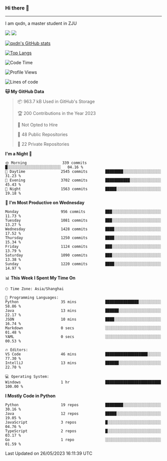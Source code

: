 ### Hi there 👋
---

I am qxdn, a master student in ZJU

[![](https://img.shields.io/badge/blog-qxdn-brightgreen?style=for-the-badge&logo=hexo)](https://qianxu.run) [![](https://img.shields.io/badge/bilibili-qxdn-ff69b4?style=for-the-badge&logo=Bilibili)](https://space.bilibili.com/11674667)


[![qxdn's GitHub stats](https://github-readme-stats.vercel.app/api?username=qxdn&count_private=true&show_icons=true)](https://github.com/qxdn)

[![Top Langs](https://github-readme-stats.vercel.app/api/top-langs/?username=qxdn&layout=compact)](https://github.com/qxdn)

<!--START_SECTION:waka-->
![Code Time](http://img.shields.io/badge/Code%20Time-1%2C051%20hrs%2036%20mins-blue)

![Profile Views](http://img.shields.io/badge/Profile%20Views-10-blue)

![Lines of code](https://img.shields.io/badge/From%20Hello%20World%20I%27ve%20Written-10.6%20million%20lines%20of%20code-blue)

**🐱 My GitHub Data** 

> 📦 963.7 kB Used in GitHub's Storage 
 > 
> 🏆 200 Contributions in the Year 2023
 > 
> 🚫 Not Opted to Hire
 > 
> 📜 48 Public Repositories 
 > 
> 🔑 22 Private Repositories 
 > 
**I'm a Night 🦉** 

```text
🌞 Morning                339 commits         █░░░░░░░░░░░░░░░░░░░░░░░░   04.16 % 
🌆 Daytime                2545 commits        ████████░░░░░░░░░░░░░░░░░   31.23 % 
🌃 Evening                3702 commits        ███████████░░░░░░░░░░░░░░   45.43 % 
🌙 Night                  1563 commits        █████░░░░░░░░░░░░░░░░░░░░   19.18 % 
```
📅 **I'm Most Productive on Wednesday** 

```text
Monday                   956 commits         ███░░░░░░░░░░░░░░░░░░░░░░   11.73 % 
Tuesday                  1081 commits        ███░░░░░░░░░░░░░░░░░░░░░░   13.27 % 
Wednesday                1428 commits        ████░░░░░░░░░░░░░░░░░░░░░   17.52 % 
Thursday                 1250 commits        ████░░░░░░░░░░░░░░░░░░░░░   15.34 % 
Friday                   1124 commits        ███░░░░░░░░░░░░░░░░░░░░░░   13.79 % 
Saturday                 1090 commits        ███░░░░░░░░░░░░░░░░░░░░░░   13.38 % 
Sunday                   1220 commits        ████░░░░░░░░░░░░░░░░░░░░░   14.97 % 
```


📊 **This Week I Spent My Time On** 

```text
🕑︎ Time Zone: Asia/Shanghai

💬 Programming Languages: 
Python                   35 mins             ███████████████░░░░░░░░░░   58.86 % 
Java                     13 mins             ██████░░░░░░░░░░░░░░░░░░░   22.17 % 
JSON                     10 mins             ████░░░░░░░░░░░░░░░░░░░░░   16.74 % 
Markdown                 0 secs              ░░░░░░░░░░░░░░░░░░░░░░░░░   01.48 % 
YAML                     0 secs              ░░░░░░░░░░░░░░░░░░░░░░░░░   00.53 % 

🔥 Editors: 
VS Code                  46 mins             ███████████████████░░░░░░   77.30 % 
IntelliJ                 13 mins             ██████░░░░░░░░░░░░░░░░░░░   22.70 % 

💻 Operating System: 
Windows                  1 hr                █████████████████████████   100.00 % 
```

**I Mostly Code in Python** 

```text
Python                   19 repos            ████████░░░░░░░░░░░░░░░░░   30.16 % 
Java                     12 repos            █████░░░░░░░░░░░░░░░░░░░░   19.05 % 
JavaScript               3 repos             █░░░░░░░░░░░░░░░░░░░░░░░░   04.76 % 
TypeScript               2 repos             █░░░░░░░░░░░░░░░░░░░░░░░░   03.17 % 
Go                       1 repo              ░░░░░░░░░░░░░░░░░░░░░░░░░   01.59 % 
```




 Last Updated on 26/05/2023 16:11:39 UTC
<!--END_SECTION:waka-->

<!--
**qxdn/qxdn** is a ✨ _special_ ✨ repository because its `README.md` (this file) appears on your GitHub profile.

Here are some ideas to get you started:

- 🔭 I’m currently working on ...
- 🌱 I’m currently learning ...
- 👯 I’m looking to collaborate on ...
- 🤔 I’m looking for help with ...
- 💬 Ask me about ...
- 📫 How to reach me: ...
- 😄 Pronouns: ...
- ⚡ Fun fact: ...
-->
